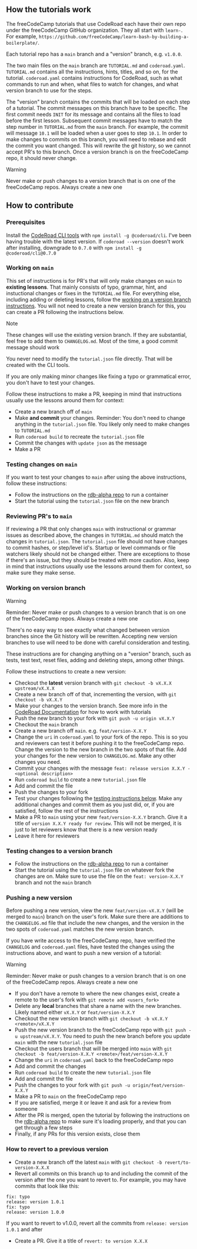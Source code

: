 ## How the tutorials work
The freeCodeCamp tutorials that use CodeRoad each have their own repo under the freeCodeCamp GitHub organization. They all start with `learn-`. For example, `https://github.com/freeCodeCamp/learn-bash-by-building-a-boilerplate/`.

Each tutorial repo has a `main` branch and a "version" branch, e.g. `v1.0.0`.

The two main files on the `main` branch are `TUTORIAL.md` and `coderoad.yaml`. `TUTORIAL.md` contains all the instructions, hints, titles, and so on, for the tutorial. `coderoad.yaml` contains instructions for CodeRoad, such as what commands to run and when, what files to watch for changes, and what version branch to use for the steps.

The "version" branch contains the commits that will be loaded on each step of a tutorial. The commit messages on this branch have to be specific. The first commit needs `INIT` for its message and contains all the files to load before the first lesson. Subsequent commit messages have to match the step number in `TUTORIAL.md` from the `main` branch. For example, the commit will message `10.1` will be loaded when a user goes to step `10.1`. In order to make changes to commits on this branch, you will need to rebase and edit the commit you want changed. This will rewrite the git history, so we cannot accept PR's to this branch. Once a version branch is on the freeCodeCamp repo, it should never change.

> [!WARNING]
>
> Never make or push changes to a version branch that is on one of the freeCodeCamp repos. Always create a new one

## How to contribute

### Prerequisites
Install the [CodeRoad CLI tools](https://www.npmjs.com/package/@coderoad/cli) with `npm install -g @coderoad/cli`. I've been having trouble with the latest version. If `coderoad --version` doesn't work after installing, downgrade to `0.7.0` with `npm install -g @coderoad/cli@0.7.0`

### Working on `main`
This set of instructions is for PR's that will only make changes on `main` to **existing lessons**. That mainly consists of typo, grammar, hint, and instuctional changes or fixes in the `TUTORIAL.md` file. For everything else, including adding or deleting lessons, follow the [working on a version branch instructions](#working-on-version-branch). You will not need to create a new version branch for this, you can create a PR following the instructions below.

> [!NOTE]
>
> These changes will use the existing version branch. If they are substantial, feel free to add them to `CHANGELOG.md`. Most of the time, a good commit message should work

You never need to modify the `tutorial.json` file directly. That will be created with the CLI tools.

If you are only making minor changes like fixing a typo or grammatical error, you don't have to test your changes.

Follow these instructions to make a PR, keeping in mind that instructions usually use the lessons around them for context:

- Create a new branch off of `main`
- Make **and commit** your changes. Reminder: You don't need to change anything in the `tutorial.json` file. You likely only need to make changes to `TUTORIAL.md`
- Run `coderoad build` to recreate the `tutorial.json` file
- Commit the changes with `update json` as the message
- Make a PR

### Testing changes on `main`
If you want to test your changes to `main` after using the above instructions, follow these instructions:

- Follow the instructions on the [rdb-alpha repo](https://github.com/freeCodeCamp/rdb-alpha) to run a container
- Start the tutorial using the `tutorial.json` file on the new branch

### Reviewing PR's to `main`
If reviewing a PR that only changes `main` with instructional or grammar issues as described above, the changes in `TUTORIAL.md` should match the changes in `tutorial.json`. The `tutorial.json` file should not have changes to commit hashes, or step/level id's. Startup or level commands or file watchers likely should not be changed either. There are exceptions to those if there's an issue, but they should be treated with more caution. Also, keep in mind that instructions usually use the lessons around them for context, so make sure they make sense.

### Working on version branch
> [!WARNING]
>
> Reminder: Never make or push changes to a version branch that is on one of the freeCodeCamp repos. Always create a new one

There's no easy way to see exactly what changed between version branches since the Git history will be rewritten. Accepting new version branches to use will need to be done with careful consideration and testing.

These instructions are for changing anything on a "version" branch, such as tests, test text, reset files, adding and deleting steps, among other things.

Follow these instructions to create a new version:

- Checkout the **latest** version branch with `git checkout -b vX.X.X upstream/vX.X.X`
- Create a new branch off of that, incrementing the version, with `git checkout -b vX.X.Y`
- Make your changes to the version branch. See more info in the [CodeRoad Documentation](https://coderoad.github.io/docs/edit-tutorial) for how to work with tutorials
- Push the new branch to your fork with `git push -u origin vX.X.Y`
- Checkout the `main` branch
- Create a new branch off `main`. e.g. `feat/version-X.X.Y`
- Change the `uri` in `coderoad.yaml` to your fork of the repo. This is so you and reviewers can test it before pushing it to the freeCodeCamp repo. Change the version to the new branch in the two spots of that file. Add your changes for the new version to `CHANGELOG.md`. Make any other changes you need.
- Commit your changes with the message `feat: release version X.X.Y - <optional description>`
- Run `coderoad build` to create a new `tutorial.json` file
- Add and commit the file
- Push the changes to your fork
- Test your changes following the [testing instructions below](#testing-changes-to-a-version-branch). Make any additional changes and commit them as you just did, or, if you are satisfied, follow the rest of the instructions
- Make a PR to `main` using your new `feat/version-X.X.Y` branch. Give it a title of `version X.X.Y ready for review`. This will not be merged, it is just to let reviewers know that there is a new version ready
- Leave it here for reviewers

### Testing changes to a version branch
- Follow the instructions on the [rdb-alpha repo](https://github.com/freeCodeCamp/rdb-alpha) to run a container
- Start the tutorial using the `tutorial.json` file on whatever fork the changes are on. Make sure to use the file on the `feat: version-X.X.Y` branch and not the `main` branch

### Pushing a new version
Before pushing a new version, view the new `feat/version-vX.X.Y` (will be merged to `main`) branch on the user's fork. Make sure there are additions to the `CHANGELOG.md` file that include the new changes, and the version in the two spots of `coderoad.yaml` matches the new version branch.

If you have write access to the freeCodeCamp repo, have verified the `CHANGELOG` and `coderoad.yaml` files, have tested the changes using the instructions above, and want to push a new version of a tutorial:

> [!WARNING]
>
> Reminder: Never make or push changes to a version branch that is on one of the freeCodeCamp repos. Always create a new one

- If you don't have a remote to where the new changes exist, create a remote to the user's fork with `git remote add <users_fork>`
- Delete any **local** branches that share a name with the new branches. Likely named either `vX.X.Y` or `feat/version-X.X.Y`
- Checkout the new version branch with `git checkout -b vX.X.Y <remote>/vX.X.Y`
- Push the new version branch to the freeCodeCamp repo with `git push -u upstream/vX.X.Y`. You need to push the new branch before you update `main` with the new `tutorial.json` file
- Checkout the users branch that will be merged into `main` with `git checkout -b feat/version-X.X.Y <remote>/feat/version-X.X.Y`
- Change the `uri` in `coderoad.yaml` back to the freeCodeCamp repo
- Add and commit the changes
- Run `coderoad build` to create the new `tutorial.json` file
- Add and commit the file
- Push the changes to your fork with `git push -u origin/feat/version-X.X.Y`
- Make a PR to `main` on the freeCodeCamp repo
- If you are satisfied, merge it or leave it and ask for a review from someone
- After the PR is merged, open the tutorial by following the instructions on the [rdb-alpha repo](https://github.com/freeCodeCamp/rdb-alpha) to make sure it's loading properly, and that you can get through a few steps
- Finally, if any PRs for this version exists, close them

### How to revert to a previous version
- Create a new branch off the latest `main` with `git checkout -b revert/to-version-X.X.X`
- Revert all commits on this branch up to and including the commit of the version after the one you want to revert to. For example, you may have commits that look like this:
```
fix: typo
release: version 1.0.1
fix: typo
release: version 1.0.0
```
If you want to revert to v1.0.0, revert all the commits from `release: version 1.0.1` and after
- Create a PR. Give it a title of `revert: to version X.X.X`
